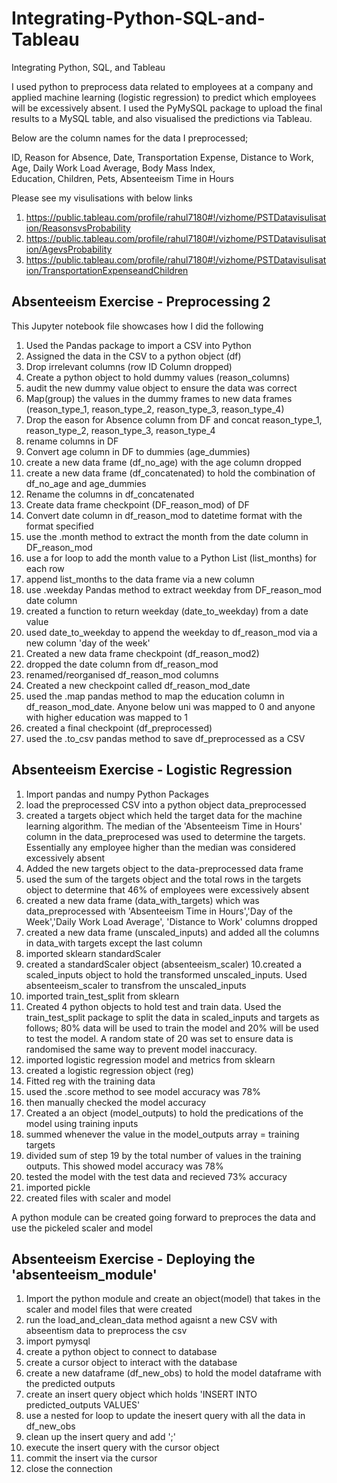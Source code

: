 # Integrating-Python-SQL-and-Tableau
Integrating Python, SQL, and Tableau

I used python to preprocess data related to employees at a company and applied machine learning (logistic regression) to predict which employees will be excessively absent.
I used the PyMySQL package to upload the final results to a MySQL table, and also visualised the predictions via Tableau. 

Below are the column names for the data I preprocessed;

ID, Reason for Absence, Date, Transportation Expense, Distance to Work, Age, Daily Work Load Average, Body Mass Index,	
Education, Children, Pets, Absenteeism Time in Hours

Please see my visulisations with below links
1. https://public.tableau.com/profile/rahul7180#!/vizhome/PSTDatavisulisation/ReasonsvsProbability
2. https://public.tableau.com/profile/rahul7180#!/vizhome/PSTDatavisulisation/AgevsProbability
3. https://public.tableau.com/profile/rahul7180#!/vizhome/PSTDatavisulisation/TransportationExpenseandChildren

Absenteeism Exercise - Preprocessing 2
---------------------------------------
This Jupyter notebook file showcases how I did the following

1. Used the Pandas package to import a CSV into Python
2. Assigned the data in the CSV to a python object (df)
3. Drop irrelevant columns (row ID Column dropped)
4. Create a python object to hold dummy values (reason_columns)
5. audit the new dummy value object to ensure the data was correct
6. Map(group) the values in the dummy frames to new data frames (reason_type_1, reason_type_2, reason_type_3, reason_type_4)
7. Drop the eason for Absence column from DF and concat reason_type_1, reason_type_2, reason_type_3, reason_type_4
8. rename columns in DF
9. Convert age column in DF to dummies (age_dummies)
10. create a new data frame (df_no_age) with the age column dropped
11. create a new data frame (df_concatenated) to hold the combination of df_no_age and age_dummies
12. Rename the columns in df_concatenated
13. Create data frame checkpoint (DF_reason_mod) of DF
14. Convert date column in df_reason_mod to datetime format with the format specified
15. use the .month method to extract the month from the date column in DF_reason_mod
16. use a for loop to add the month value to a Python List (list_months) for each row
17. append list_months to the data frame via a new column
18. use .weekday Pandas method to extract weekday from DF_reason_mod date column
19. created a function to return weekday (date_to_weekday) from a date value
20. used date_to_weekday to append the weekday to df_reason_mod via a new column 'day of the week'
21. Created a new data frame checkpoint (df_reason_mod2)
21. dropped the date column from df_reason_mod
22. renamed/reorganised df_reason_mod columns
23. Created a new checkpoint called df_reason_mod_date
24. used the .map pandas method to map the education column in df_reason_mod_date. Anyone below uni was mapped to 0 and anyone with higher education was mapped to 1
25. created a final checkpoint (df_preprocessed)
26. used the .to_csv pandas method to save df_preprocessed as a CSV

Absenteeism Exercise - Logistic Regression
------------------------------------------

1. Import pandas and numpy Python Packages
2. load the preprocessed CSV into a python object data_preprocessed
3. created a targets object which held the target data for the machine learning algorithm. The median of the 'Absenteeism Time in Hours' column in the data_preprocesed
   was used to determine the targets. Essentially any employee higher than the median was considered excessively absent
4. Added the new targets object to the data-preprocessed data frame
5. used the sum of the targets object and the total rows in the targets object to determine that 46% of employees were excessively absent
6. created a new data frame (data_with_targets) which was data_preprocessed with 'Absenteeism Time in Hours','Day of the Week','Daily Work Load Average', 'Distance to Work' columns dropped
7. created a new data frame (unscaled_inputs) and added all the columns in data_with targets except the last column
8. imported sklearn standardScaler
9. created a standardScaler object (absenteeism_scaler)
10.created a scaled_inputs object to hold the transformed unscaled_inputs. Used absenteeism_scaler to transfrom the unscaled_inputs
11. imported train_test_split from sklearn
12. Created 4 python objects to hold test and train data. Used the train_test_split package to split the data in scaled_inputs and targets as follows; 
    80% data will be used to train the model and 20% will be used to test the model. A random state of 20 was set to ensure data is randomised the same way to prevent model inaccuracy.
13. imported logistic regression model and metrics from sklearn
14. created a logistic regression object (reg)
15. Fitted reg with the training data
16. used the .score method to see model accuracy was 78%
17. then manually checked the model accuracy
18. Created a an object (model_outputs) to hold the predications of the model using training inputs
19. summed whenever the value in the model_outputs array = training targets
20. divided sum of step 19 by the total number of values in the training outputs. This showed model accuracy was 78%
21. tested the model with the test data and recieved 73% accuracy
22. imported pickle
23. created files with scaler and model

A python module can be created going forward to preproces the data and use the pickeled scaler and model

Absenteeism Exercise - Deploying the 'absenteeism_module'
-----------------------------------------------------------
1. Import the python module and create an object(model) that takes in the scaler and model files that were created
2. run the load_and_clean_data method agaisnt a new CSV with abseentism data to preprocess the csv
3. import pymysql
4. create a python object to connect to database
5. create a cursor object to interact with the database
6. create a new dataframe (df_new_obs) to hold the model dataframe with the predicted outputs
7. create an insert query object which holds 'INSERT INTO predicted_outputs VALUES'
8. use a nested for loop to update the inesert query with all the data in df_new_obs
9. clean up the insert query and add ';'
10. execute the insert query with the cursor object
11. commit the insert via the cursor
12. close the connection
 


